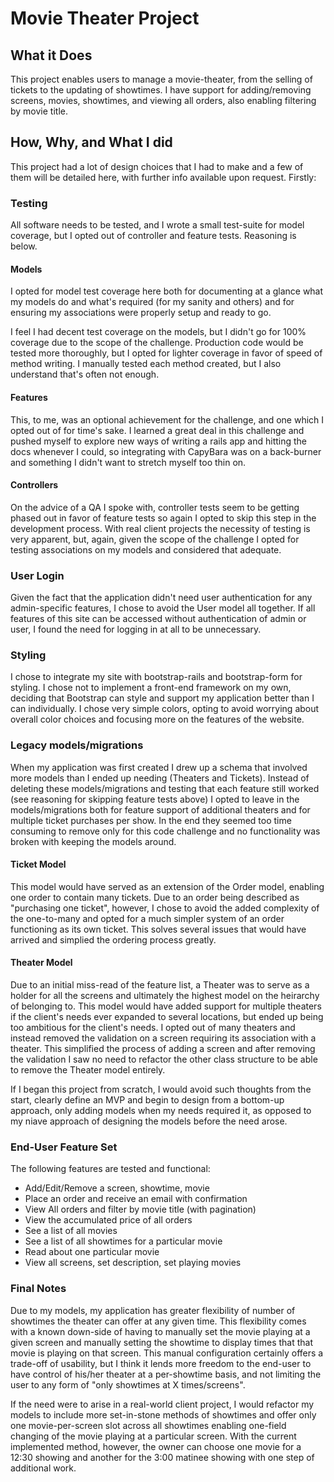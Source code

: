 # Movie Theater Project

## What it Does

This project enables users to manage a movie-theater, from the selling of tickets to the updating of showtimes. I have support for adding/removing screens, movies, showtimes, and viewing all orders, also enabling filtering by movie title.

## How, Why, and What I did

This project had a lot of design choices that I had to make and a few of them will be detailed here, with further info available upon request. Firstly:

### Testing

All software needs to be tested, and I wrote a small test-suite for model coverage, but I opted out of controller and feature tests. Reasoning is below.

#### Models

I opted for model test coverage here both for documenting at a glance what my models do and what's required (for my sanity and others) and for ensuring my associations were properly setup and ready to go. 

I feel I had decent test coverage on the models, but I didn't go for 100% coverage due to the scope of the challenge. Production code would be tested more thoroughly, but I opted for lighter coverage in favor of speed of method writing. I manually tested each method created, but I also understand that's often not enough.

#### Features

This, to me, was an optional achievement for the challenge, and one which I opted out of for time's sake. I learned a great deal in this challenge and pushed myself to explore new ways of writing a rails app and hitting the docs whenever I could, so integrating with CapyBara was on a back-burner and something I didn't want to stretch myself too thin on.

#### Controllers

On the advice of a QA I spoke with, controller tests seem to be getting phased out in favor of feature tests so again I opted to skip this step in the development process. With real client projects the necessity of testing is very apparent, but, again, given the scope of the challenge I opted for testing associations on my models and considered that adequate.

### User Login

Given the fact that the application didn't need user authentication for any admin-specific features, I chose to avoid the User model all together. If all features of this site can be accessed without authentication of admin or user, I found the need for logging in at all to be unnecessary.

### Styling

I chose to integrate my site with bootstrap-rails and bootstrap-form for styling. I chose not to implement a front-end framework on my own, deciding that Bootstrap can style and support my application better than I can individually. I chose very simple colors, opting to avoid worrying about overall color choices and focusing more on the features of the website.

### Legacy models/migrations

When my application was first created I drew up a schema that involved more models than I ended up needing (Theaters and Tickets). Instead of deleting these models/migrations and testing that each feature still worked (see reasoning for skipping feature tests above) I opted to leave in the models/migrations both for feature support of additional theaters and for multiple ticket purchases per show. In the end they seemed too time consuming to remove only for this code challenge and no functionality was broken with keeping the models around.

#### Ticket Model

This model would have served as an extension of the Order model, enabling one order to contain many tickets. Due to an order being described as "purchasing one ticket", however, I chose to avoid the added complexity of the one-to-many and opted for a much simpler system of an order functioning as its own ticket. This solves several issues that would have arrived and simplied the ordering process greatly.

#### Theater Model

Due to an initial miss-read of the feature list, a Theater was to serve as a holder for all the screens and ultimately the highest model on the heirarchy of belonging to. This model would have added support for multiple theaters if the client's needs ever expanded to several locations, but ended up being too ambitious for the client's needs. I opted out of many theaters and instead removed the validation on a screen requiring its association with a theater. This simplified the process of adding a screen and after removing the validation I saw no need to refactor the other class structure to be able to remove the Theater model entirely. 

If I began this project from scratch, I would avoid such thoughts from the start, clearly define an MVP and begin to design from a bottom-up approach, only adding models when my needs required it, as opposed to my niave approach of designing the models before the need arose.

### End-User Feature Set

The following features are tested and functional:

* Add/Edit/Remove a screen, showtime, movie
* Place an order and receive an email with confirmation
* View All orders and filter by movie title (with pagination)
* View the accumulated price of all orders
* See a list of all movies
* See a list of all showtimes for a particular movie
* Read about one particular movie
* View all screens, set description, set playing movies

### Final Notes

Due to my models, my application has greater flexibility of number of showtimes the theater can offer at any given time. This flexibility comes with a known down-side of having to manually set the movie playing at a given screen and manually setting the showtime to display times that that movie is playing on that screen. This manual configuration certainly offers a trade-off of usability, but I think it lends more freedom to the end-user to have control of his/her theater at a per-showtime basis, and not limiting the user to any form of "only showtimes at X times/screens". 

If the need were to arise in a real-world client project, I would refactor my models to include more set-in-stone methods of showtimes and offer only one movie-per-screen slot across all showtimes enabling one-field changing of the movie playing at a particular screen. With the current implemented method, however, the owner can choose one movie for a 12:30 showing and another for the 3:00 matinee showing with one step of additional work.
